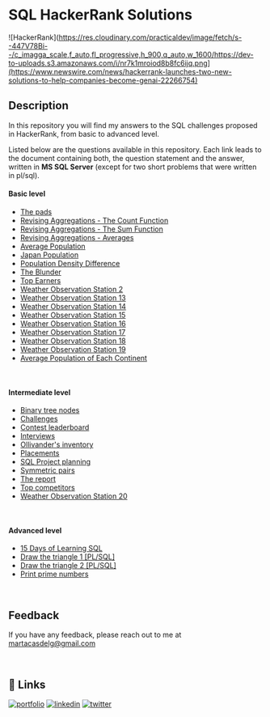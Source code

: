 
# **SQL HackerRank Solutions** 

![HackerRank](https://res.cloudinary.com/practicaldev/image/fetch/s--447V78Bi--/c_imagga_scale,f_auto,fl_progressive,h_900,q_auto,w_1600/https://dev-to-uploads.s3.amazonaws.com/i/nr7k1mroiod8b8fc6ijq.png](https://www.newswire.com/news/hackerrank-launches-two-new-solutions-to-help-companies-become-genai-22266754)


## Description

In this repository you will find my answers to the SQL challenges proposed in HackerRank, from basic to advanced level. 

Listed below are the questions available in this repository. Each link leads to the document containing both, the question statement and the answer, written in **MS SQL Server** (except for two short problems that were written in pl/sql).

#### **Basic level**

* [The pads](./1.%20Basic/Exercise%20statements%20with%20solutions/The_pads.md)
* [Revising Aggregations - The Count Function](./1.%20Basic/Exercise%20statements%20with%20solutions/Revising_Agg_Count.md)
* [Revising Aggregations - The Sum Function](./1.%20Basic/Exercise%20statements%20with%20solutions/Revising_Agg_Sum.md)
* [Revising Aggregations - Averages](./1.%20Basic/Exercise%20statements%20with%20solutions/Revising_Agg_Average.md)
* [Average Population](./1.%20Basic/Exercise%20statements%20with%20solutions/Average_population.md)
* [Japan Population](./1.%20Basic/Exercise%20statements%20with%20solutions/Japan_population.md)
* [Population Density Difference](./1.%20Basic/Exercise%20statements%20with%20solutions/Population_density_difference.md)
* [The Blunder](./1.%20Basic/Exercise%20statements%20with%20solutions/The_blunder.md)
* [Top Earners](./1.%20Basic/Exercise%20statements%20with%20solutions/Top_earners.md)
* [Weather Observation Station 2](./1.%20Basic/Exercise%20statements%20with%20solutions/Weather_observation_station_2.md)
* [Weather Observation Station 13](./1.%20Basic/Exercise%20statements%20with%20solutions/Weather_observation_station_13.md)
* [Weather Observation Station 14](./1.%20Basic/Exercise%20statements%20with%20solutions/Weather_observation_station_14.md)
* [Weather Observation Station 15](./1.%20Basic/Exercise%20statements%20with%20solutions/Weather_observation_station_15.md)
* [Weather Observation Station 16](./1.%20Basic/Exercise%20statements%20with%20solutions/Weather_observation_station_16.md)
* [Weather Observation Station 17](./1.%20Basic/Exercise%20statements%20with%20solutions/Weather_observation_station_17.md)
* [Weather Observation Station 18](./1.%20Basic/Exercise%20statements%20with%20solutions/Weather_observation_station_18.md)
* [Weather Observation Station 19](./1.%20Basic/Exercise%20statements%20with%20solutions/Weather_observation_station_19.md)
* [Average Population of Each Continent](./1.%20Basic/Exercise%20statements%20with%20solutions/Average_population_each_continent.md)

&nbsp;

#### **Intermediate level** 

* [Binary tree nodes](./2.%20Intermediate/Exercise%20statements%20with%20solutions/Binary_tree_nodes.md)
* [Challenges](./2.%20Intermediate/Exercise%20statements%20with%20solutions/Challenges.md)
* [Contest leaderboard](./2.%20Intermediate/Exercise%20statements%20with%20solutions/Contest_leaderboard.md)
* [Interviews](./2.%20Intermediate/Exercise%20statements%20with%20solutions/Interviews.md)
* [Ollivander's inventory](./2.%20Intermediate/Exercise%20statements%20with%20solutions/Ollivanders_inventory.md)
* [Placements](./2.%20Intermediate/Exercise%20statements%20with%20solutions/Placements.md)
* [SQL Project planning](./2.%20Intermediate/Exercise%20statements%20with%20solutions/SQL_Project_planning.md)
* [Symmetric pairs](./2.%20Intermediate/Exercise%20statements%20with%20solutions/Symmetric_pairs.md)
* [The report](./2.%20Intermediate/Exercise%20statements%20with%20solutions/The_report.md)
* [Top competitors](./2.%20Intermediate/Exercise%20statements%20with%20solutions/Top_competitors.md)
* [Weather Observation Station 20](./2.%20Intermediate/Exercise%20statements%20with%20solutions/Weather_observation_station_20.md)

&nbsp;

#### **Advanced level** 

* [15 Days of Learning SQL](./3.%20Advanced/Exercise%20statements%20with%20solutions/15_days_of_learning_sql.md)
* [Draw the triangle 1 [PL/SQL]](./3.%20Advanced/Exercise%20statements%20with%20solutions/Draw_the_triangle_1.md)
* [Draw the triangle 2 [PL/SQL]](./3.%20Advanced/Exercise%20statements%20with%20solutions/Draw_the_triangle_2.md)
* [Print prime numbers](./3.%20Advanced/Exercise%20statements%20with%20solutions/Print_prime_numbers.md)


&nbsp;


## Feedback

If you have any feedback, please reach out to me at martacasdelg@gmail.com

&nbsp;
## 🔗 Links
[![portfolio](https://img.shields.io/badge/my_portfolio-000?style=for-the-badge&logo=ko-fi&logoColor=white)](https://martacastrillo.com/)
[![linkedin](https://img.shields.io/badge/linkedin-0A66C2?style=for-the-badge&logo=linkedin&logoColor=white)](https://www.linkedin.com/in/marta-castrillo-delgado/)
[![twitter](https://img.shields.io/badge/twitter-1DA1F2?style=for-the-badge&logo=twitter&logoColor=white)](https://twitter.com/martacasdelg)

